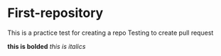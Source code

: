 # First-repository
This is a practice test for creating a repo
Testing to create pull request

**this is bolded**
_this is italics_
